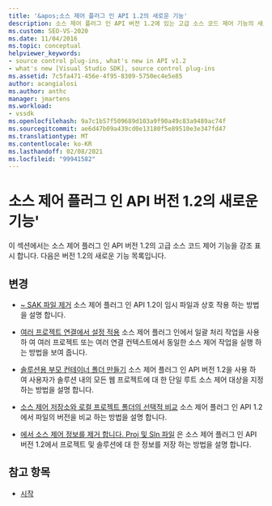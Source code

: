 ```yaml
---
title: '&apos;소스 제어 플러그 인 API 1.2의 새로운 기능'
description: 소스 제어 플러그 인 API 버전 1.2에 있는 고급 소스 코드 제어 기능의 새로운 기능에 대해 알아봅니다.
ms.custom: SEO-VS-2020
ms.date: 11/04/2016
ms.topic: conceptual
helpviewer_keywords:
- source control plug-ins, what's new in API v1.2
- what's new [Visual Studio SDK], source control plug-ins
ms.assetid: 7c5fa471-456e-4f95-8309-5750ec4e5e85
author: acangialosi
ms.author: anthc
manager: jmartens
ms.workload:
- vssdk
ms.openlocfilehash: 9a7c1b57f509689d103a9f90a49c83a9489ac74f
ms.sourcegitcommit: ae6d47b09a439cd0e13180f5e89510e3e347fd47
ms.translationtype: MT
ms.contentlocale: ko-KR
ms.lasthandoff: 02/08/2021
ms.locfileid: "99941582"
---
```

# <a name="what39s-new-in-the-source-control-plug-in-api-version-12"></a>소스 제어 플러그 인 API 버전 1.2의 새로운 기능&#39;
이 섹션에서는 소스 제어 플러그 인 API 버전 1.2의 고급 소스 코드 제어 기능을 강조 표시 합니다. 다음은 버전 1.2의 새로운 기능 목록입니다.

## <a name="changes"></a>변경
- [~ SAK 파일 제거](../../extensibility/internals/elimination-of-tilde-sak-files.md) 소스 제어 플러그 인 API 1.2이 임시 파일과 상호 작용 하는 방법을 설명 합니다.

- [여러 프로젝트 연결에서 설정 적용](../../extensibility/internals/application-of-settings-across-multiple-project-connections.md) 소스 제어 플러그 인에서 일괄 처리 작업을 사용 하 여 여러 프로젝트 또는 여러 연결 컨텍스트에서 동일한 소스 제어 작업을 실행 하는 방법을 보여 줍니다.

- [솔루션용 부모 컨테이너 폴더 만들기](../../extensibility/internals/creating-parent-container-folders-for-solutions.md) 소스 제어 플러그 인 API 버전 1.2을 사용 하 여 사용자가 솔루션 내의 모든 웹 프로젝트에 대 한 단일 루트 소스 제어 대상을 지정 하는 방법을 설명 합니다.

- [소스 제어 저장소와 로컬 프로젝트 폴더의 선택적 비교](../../extensibility/internals/optional-comparison-of-local-project-folder-to-source-control-store.md) 소스 제어 플러그 인 API 1.2에서 파일의 버전을 비교 하는 방법을 설명 합니다.

- [에서 소스 제어 정보를 제거 합니다. Proj 및 Sln 파일](../../extensibility/internals/removal-of-source-control-information-from-dot-proj-and-dot-sln-files.md) 은 소스 제어 플러그 인 API 버전 1.2에서 프로젝트 및 솔루션에 대 한 정보를 저장 하는 방법을 설명 합니다.

## <a name="see-also"></a>참고 항목
- [시작](../../extensibility/internals/getting-started-with-source-control-plug-ins.md)
